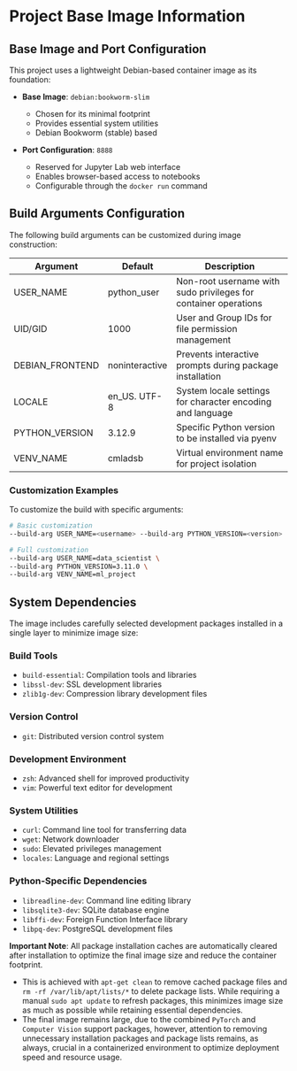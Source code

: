 # Project Base Image Information

## Base Image and Port Configuration

This project uses a lightweight Debian-based container image as its foundation:

* **Base Image**: `debian:bookworm-slim`
  * Chosen for its minimal footprint
  * Provides essential system utilities
  * Debian Bookworm (stable) based

* **Port Configuration**: `8888`
  * Reserved for Jupyter Lab web interface
  * Enables browser-based access to notebooks
  * Configurable through the `docker run` command

## Build Arguments Configuration

The following build arguments can be customized during image construction:

| Argument | Default | Description |
|----------|---------|-------------|
| USER_NAME | python_user | Non-root username with sudo privileges for container operations |
| UID/GID | 1000 | User and Group IDs for file permission management |
| DEBIAN_FRONTEND | noninteractive | Prevents interactive prompts during package installation |
| LOCALE | en_US. UTF-8 | System locale settings for character encoding and language |
| PYTHON_VERSION | 3.12.9 | Specific Python version to be installed via pyenv |
| VENV_NAME | cmladsb | Virtual environment name for project isolation |

### Customization Examples

To customize the build with specific arguments:

```bash
# Basic customization
--build-arg USER_NAME=<username> --build-arg PYTHON_VERSION=<version>

# Full customization
--build-arg USER_NAME=data_scientist \
--build-arg PYTHON_VERSION=3.11.0 \
--build-arg VENV_NAME=ml_project
```

## System Dependencies

The image includes carefully selected development packages installed in a single layer to minimize image size:

### Build Tools

* `build-essential`: Compilation tools and libraries
* `libssl-dev`: SSL development libraries
* `zlib1g-dev`: Compression library development files

### Version Control

* `git`: Distributed version control system

### Development Environment

* `zsh`: Advanced shell for improved productivity
* `vim`: Powerful text editor for development

### System Utilities

* `curl`: Command line tool for transferring data
* `wget`: Network downloader
* `sudo`: Elevated privileges management
* `locales`: Language and regional settings

### Python-Specific Dependencies

* `libreadline-dev`: Command line editing library
* `libsqlite3-dev`: SQLite database engine
* `libffi-dev`: Foreign Function Interface library
* `libpq-dev`: PostgreSQL development files

**Important Note**: All package installation caches are automatically cleared after installation to optimize the final image size and reduce the container footprint.

* This is achieved with `apt-get clean` to remove cached package files and `rm -rf /var/lib/apt/lists/*` to delete package lists. While requiring a manual `sudo apt update` to refresh packages, this minimizes image size as much as possible while retaining essential dependencies.
* The final image remains large, due to the combined `PyTorch` and `Computer Vision` support packages, however, attention to removing unnecessary installation packages and package lists remains, as always, crucial in a containerized environment to optimize deployment speed and resource usage.
